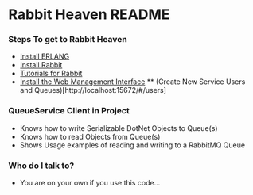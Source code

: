 # Rabbit Heaven README #

### Steps To get to Rabbit Heaven ###

* [Install ERLANG](https://www.erlang.org/downloads)
* [Install Rabbit](https://www.rabbitmq.com/download.html)
* [Tutorials for Rabbit](https://github.com/rabbitmq/rabbitmq-tutorials)
* [Install the Web Management Interface](https://www.rabbitmq.com/management.html)
** (Create New Service Users and Queues)[http://localhost:15672/#/users]

### QueueService Client in Project  ###

* Knows how to write Serializable DotNet Objects to Queue(s)
* Knows how to read Objects from Queue(s)
* Shows Usage examples of reading and writing to a RabbitMQ Queue

### Who do I talk to? ###

* You are on your own if you use this code...